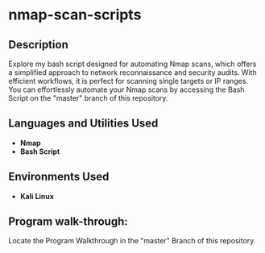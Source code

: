# nmap-scan-scripts
<h2>Description</h2>
Explore my bash script designed for automating Nmap scans, which offers a simplified approach to network reconnaissance and security audits. With efficient workflows, it is perfect for scanning single targets or IP ranges. You can effortlessly automate your Nmap scans by accessing the Bash Script on the "master" branch of this repository.

<h2>Languages and Utilities Used</h2>

- <b>Nmap</b> 
- <b>Bash Script</b>

<h2>Environments Used </h2>

- <b>Kali Linux</b> 

<h2>Program walk-through:</h2>
Locate the Program Walkthrough in the "master" Branch of this repository.
